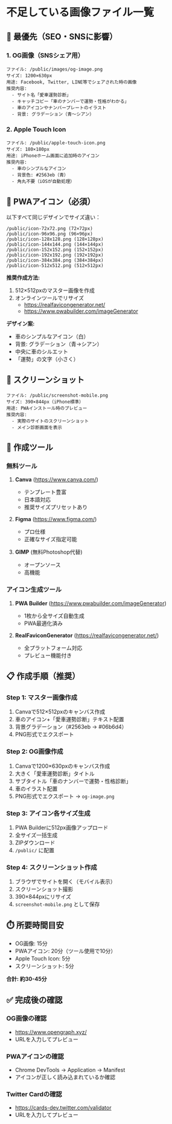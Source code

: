 # 不足している画像ファイル一覧

## 🚨 最優先（SEO・SNSに影響）

### 1. OG画像（SNSシェア用）
```
ファイル: /public/images/og-image.png
サイズ: 1200×630px
用途: Facebook, Twitter, LINE等でシェアされた時の画像
推奨内容:
  - サイト名「愛車運勢診断」
  - キャッチコピー「車のナンバーで運勢・性格がわかる」
  - 車のアイコンやナンバープレートのイラスト
  - 背景: グラデーション（青〜シアン）
```

### 2. Apple Touch Icon
```
ファイル: /public/apple-touch-icon.png
サイズ: 180×180px
用途: iPhoneホーム画面に追加時のアイコン
推奨内容:
  - 車のシンプルなアイコン
  - 背景色: #2563eb（青）
  - 角丸不要（iOSが自動処理）
```

## 📱 PWAアイコン（必須）

以下すべて同じデザインでサイズ違い：

```
/public/icon-72x72.png (72×72px)
/public/icon-96x96.png (96×96px)
/public/icon-128x128.png (128×128px)
/public/icon-144x144.png (144×144px)
/public/icon-152x152.png (152×152px)
/public/icon-192x192.png (192×192px)
/public/icon-384x384.png (384×384px)
/public/icon-512x512.png (512×512px)
```

**推奨作成方法:**
1. 512×512pxのマスター画像を作成
2. オンラインツールでリサイズ
   - https://realfavicongenerator.net/
   - https://www.pwabuilder.com/imageGenerator

**デザイン案:**
- 車のシンプルなアイコン（白）
- 背景: グラデーション（青→シアン）
- 中央に車のシルエット
- 「運勢」の文字（小さく）

## 📸 スクリーンショット

```
ファイル: /public/screenshot-mobile.png
サイズ: 390×844px（iPhone標準）
用途: PWAインストール時のプレビュー
推奨内容:
  - 実際のサイトのスクリーンショット
  - メイン診断画面を表示
```

## 🎨 作成ツール

### 無料ツール
1. **Canva** (https://www.canva.com/)
   - テンプレート豊富
   - 日本語対応
   - 推奨サイズプリセットあり

2. **Figma** (https://www.figma.com/)
   - プロ仕様
   - 正確なサイズ指定可能

3. **GIMP** (無料Photoshop代替)
   - オープンソース
   - 高機能

### アイコン生成ツール
1. **PWA Builder** (https://www.pwabuilder.com/imageGenerator)
   - 1枚から全サイズ自動生成
   - PWA最適化済み

2. **RealFaviconGenerator** (https://realfavicongenerator.net/)
   - 全プラットフォーム対応
   - プレビュー機能付き

## 📋 作成手順（推奨）

### Step 1: マスター画像作成
1. Canvaで512×512pxのキャンバス作成
2. 車のアイコン+「愛車運勢診断」テキスト配置
3. 背景グラデーション（#2563eb → #06b6d4）
4. PNG形式でエクスポート

### Step 2: OG画像作成
1. Canvaで1200×630pxのキャンバス作成
2. 大きく「愛車運勢診断」タイトル
3. サブタイトル「車のナンバーで運勢・性格診断」
4. 車のイラスト配置
5. PNG形式でエクスポート → `og-image.png`

### Step 3: アイコン各サイズ生成
1. PWA Builderに512px画像アップロード
2. 全サイズ一括生成
3. ZIPダウンロード
4. `/public/` に配置

### Step 4: スクリーンショット作成
1. ブラウザでサイトを開く（モバイル表示）
2. スクリーンショット撮影
3. 390×844pxにリサイズ
4. `screenshot-mobile.png` として保存

## ⏱️ 所要時間目安

- OG画像: 15分
- PWAアイコン: 20分（ツール使用で10分）
- Apple Touch Icon: 5分
- スクリーンショット: 5分

**合計: 約30-45分**

## ✅ 完成後の確認

### OG画像の確認
- https://www.opengraph.xyz/
- URLを入力してプレビュー

### PWAアイコンの確認
- Chrome DevTools → Application → Manifest
- アイコンが正しく読み込まれているか確認

### Twitter Cardの確認
- https://cards-dev.twitter.com/validator
- URLを入力してプレビュー

